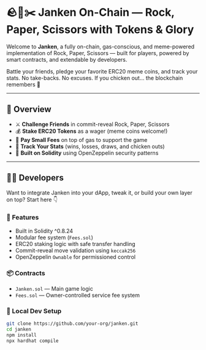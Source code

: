 # 🪨📄✂️ Janken On-Chain — Rock, Paper, Scissors with Tokens & Glory

Welcome to **Janken**, a fully on-chain, gas-conscious, and meme-powered implementation of Rock, Paper, Scissors — built for players, powered by smart contracts, and extendable by developers.

Battle your friends, pledge your favorite ERC20 meme coins, and track your stats. No take-backs. No excuses. If you chicken out… the blockchain remembers 👀

---

## 🧭 Overview

- ⚔️ **Challenge Friends** in commit-reveal Rock, Paper, Scissors
- 💰 **Stake ERC20 Tokens** as a wager (meme coins welcome!)
- 🧾 **Pay Small Fees** on top of gas to support the game
- 🧠 **Track Your Stats** (wins, losses, draws, and chicken outs)
- 🧱 **Built on Solidity** using OpenZeppelin security patterns

---

## 🧑‍💻 Developers

Want to integrate Janken into your dApp, tweak it, or build your own layer on top? Start here 👇

### 🔨 Features

- Built in Solidity ^0.8.24
- Modular fee system (`Fees.sol`)
- ERC20 staking logic with safe transfer handling
- Commit-reveal move validation using `keccak256`
- OpenZeppelin `Ownable` for permissioned control

### 📦 Contracts

- `Janken.sol` — Main game logic
- `Fees.sol` — Owner-controlled service fee system

### 📁 Local Dev Setup

```bash
git clone https://github.com/your-org/janken.git
cd janken
npm install
npx hardhat compile
